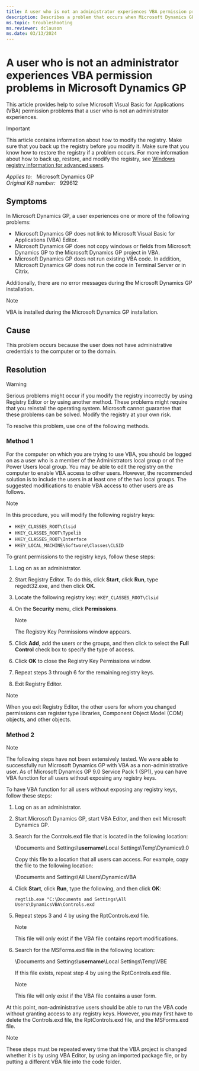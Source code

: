 ```yaml
---
title: A user who is not an administrator experiences VBA permission problems in Dynamics GP
description: Describes a problem that occurs when Microsoft Dynamics GP does not link to VBA Editor, does not copy windows or fields, or does not run existing VBA code. Provides a resolution.
ms.topic: troubleshooting
ms.reviewer: dclauson
ms.date: 03/13/2024
---
```

# A user who is not an administrator experiences VBA permission problems in Microsoft Dynamics GP

This article provides help to solve Microsoft Visual Basic for Applications (VBA) permission problems that a user who is not an administrator experiences.

> [!IMPORTANT]
> This article contains information about how to modify the registry. Make sure that you back up the registry before you modify it. Make sure that you know how to restore the registry if a problem occurs. For more information about how to back up, restore, and modify the registry, see [Windows registry information for advanced users](../../windows-server/performance/windows-registry-advanced-users.md).

_Applies to:_ &nbsp; Microsoft Dynamics GP  
_Original KB number:_ &nbsp; 929612

## Symptoms

In Microsoft Dynamics GP, a user experiences one or more of the following problems:

- Microsoft Dynamics GP does not link to Microsoft Visual Basic for Applications (VBA) Editor.
- Microsoft Dynamics GP does not copy windows or fields from Microsoft Dynamics GP to the Microsoft Dynamics GP project in VBA.
- Microsoft Dynamics GP does not run existing VBA code. In addition, Microsoft Dynamics GP does not run the code in Terminal Server or in Citrix.

Additionally, there are no error messages during the Microsoft Dynamics GP installation.

> [!NOTE]
> VBA is installed during the Microsoft Dynamics GP installation.

## Cause

This problem occurs because the user does not have administrative credentials to the computer or to the domain.

## Resolution

> [!WARNING]
> Serious problems might occur if you modify the registry incorrectly by using Registry Editor or by using another method. These problems might require that you reinstall the operating system. Microsoft cannot guarantee that these problems can be solved. Modify the registry at your own risk.

To resolve this problem, use one of the following methods.

### Method 1

For the computer on which you are trying to use VBA, you should be logged on as a user who is a member of the Administrators local group or of the Power Users local group. You may be able to edit the registry on the computer to enable VBA access to other users. However, the recommended solution is to include the users in at least one of the two local groups. The suggested modifications to enable VBA access to other users are as follows.

> [!NOTE]
> In this procedure, you will modify the following registry keys:
>
> - `HKEY_CLASSES_ROOT\Clsid`
> - `HKEY_CLASSES_ROOT\Typelib`
> - `HKEY_CLASSES_ROOT\Interface`
> - `HKEY_LOCAL_MACHINE\Software\Classes\CLSID`

To grant permissions to the registry keys, follow these steps:

1. Log on as an administrator.
2. Start Registry Editor. To do this, click **Start**, click **Run**, type regedt32.exe, and then click **OK**.
3. Locate the following registry key: `HKEY_CLASSES_ROOT\Clsid`
4. On the **Security** menu, click **Permissions**.

    > [!NOTE]
    > The Registry Key Permissions window appears.
5. Click **Add**, add the users or the groups, and then click to select the **Full Control** check box to specify the type of access.
6. Click **OK** to close the Registry Key Permissions window.
7. Repeat steps 3 through 6 for the remaining registry keys.
8. Exit Registry Editor.

> [!NOTE]
> When you exit Registry Editor, the other users for whom you changed permissions can register type libraries, Component Object Model (COM) objects, and other objects.

### Method 2

> [!NOTE]
> The following steps have not been extensively tested. We were able to successfully run Microsoft Dynamics GP with VBA as a non-administrative user. As of Microsoft Dynamics GP 9.0 Service Pack 1 (SP1), you can have VBA function for all users without exposing any registry keys.

To have VBA function for all users without exposing any registry keys, follow these steps:

1. Log on as an administrator.
2. Start Microsoft Dynamics GP, start VBA Editor, and then exit Microsoft Dynamics GP.
3. Search for the Controls.exd file that is located in the following location:

    \\Documents and Settings\\**username**\\Local Settings\\Temp\\Dynamics9.0

    Copy this file to a location that all users can access. For example, copy the file to the following location:

    \\Documents and Settings\\All Users\\DynamicsVBA  

4. Click **Start**, click **Run**, type the following, and then click **OK**:

    ```console
    regtlib.exe "C:\Documents and Settings\All Users\DynamicsVBA\Controls.exd
    ```

5. Repeat steps 3 and 4 by using the RptControls.exd file.

    > [!NOTE]
    > This file will only exist if the VBA file contains report modifications.
6. Search for the MSForms.exd file in the following location:

    \\Documents and Settings\\**username**\\Local Settings\\Temp\\VBE

    If this file exists, repeat step 4 by using the RptControls.exd file.

    > [!NOTE]
    > This file will only exist if the VBA file contains a user form.

At this point, non-administrative users should be able to run the VBA code without granting access to any registry keys. However, you may first have to delete the Controls.exd file, the RptControls.exd file, and the MSForms.exd file.

> [!NOTE]
> These steps must be repeated every time that the VBA project is changed whether it is by using VBA Editor, by using an imported package file, or by putting a different VBA file into the code folder.
